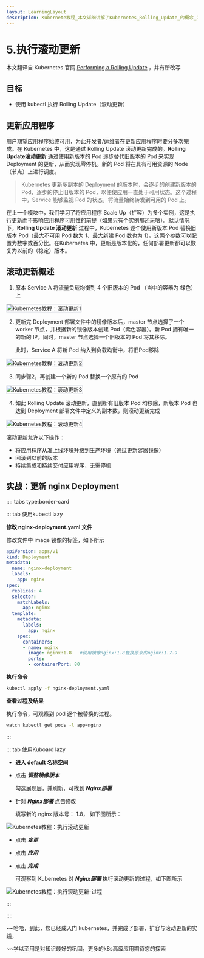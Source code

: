 ```yaml
---
layout: LearningLayout
description: Kubernete教程_本文详细讲解了Kubernetes_Rolling_Update_的概念_并描述了如何使用_kubectl_Kuboard_对一个应用程序执行滚动更新。
---
```


# 5.执行滚动更新

本文翻译自 Kubernetes 官网 [Performing a Rolling Update](https://kubernetes.io/docs/tutorials/kubernetes-basics/update/update-intro/) ，并有所改写

## 目标

- 使用 kubectl 执行 Rolling Update（滚动更新）

## 更新应用程序

用户期望应用程序始终可用，为此开发者/运维者在更新应用程序时要分多次完成。在 Kubernetes 中，这是通过 Rolling Update 滚动更新完成的。**Rolling Update滚动更新** 通过使用新版本的 Pod 逐步替代旧版本的 Pod 来实现 Deployment 的更新，从而实现零停机。新的 Pod 将在具有可用资源的 Node（节点）上进行调度。

> Kubernetes 更新多副本的 Deployment 的版本时，会逐步的创建新版本的 Pod，逐步的停止旧版本的 Pod，以便使应用一直处于可用状态。这个过程中，Service 能够监视 Pod 的状态，将流量始终转发到可用的 Pod 上。

在上一个模块中，我们学习了将应用程序 Scale Up（扩容）为多个实例，这是执行更新而不影响应用程序可用性的前提（如果只有个实例那还玩啥）。默认情况下，**Rolling Update 滚动更新** 过程中，Kubernetes 逐个使用新版本 Pod 替换旧版本 Pod（最大不可用 Pod 数为 1、最大新建 Pod 数也为 1）。这两个参数可以配置为数字或百分比。在Kubernetes 中，更新是版本化的，任何部署更新都可以恢复为以前的（稳定）版本。

## 滚动更新概述

1. 原本 Service A 将流量负载均衡到 4 个旧版本的 Pod （当中的容器为 绿色）上

<img src="./update.assets/module_06_rollingupdates1.svg" style="border: 1px solid #d7dae2; max-width: 600px;" alt="Kubernetes教程：滚动更新1"></img>

2. 更新完 Deployment 部署文件中的镜像版本后，master 节点选择了一个 worker 节点，并根据新的镜像版本创建 Pod（紫色容器）。新 Pod 拥有唯一的新的 IP。同时，master 节点选择一个旧版本的 Pod 将其移除。

    此时，Service A 将新 Pod 纳入到负载均衡中，将旧Pod移除

<img src="./update.assets/module_06_rollingupdates2.svg" style="border: 1px solid #d7dae2; max-width: 600px;" alt="Kubernetes教程：滚动更新2"></img>

3. 同步骤2，再创建一个新的 Pod 替换一个原有的 Pod

<img src="./update.assets/module_06_rollingupdates3.svg" style="border: 1px solid #d7dae2; max-width: 600px;" alt="Kubernetes教程：滚动更新3"></img>

4. 如此 Rolling Update 滚动更新，直到所有旧版本 Pod 均移除，新版本 Pod 也达到 Deployment 部署文件中定义的副本数，则滚动更新完成

<img src="./update.assets/module_06_rollingupdates4.svg" style="border: 1px solid #d7dae2; max-width: 600px;" alt="Kubernetes教程：滚动更新4"></img>

滚动更新允许以下操作：

- 将应用程序从准上线环境升级到生产环境（通过更新容器镜像）
- 回滚到以前的版本
- 持续集成和持续交付应用程序，无需停机

## 实战：更新 nginx Deployment

:::: tabs type:border-card

::: tab 使用kubectl lazy

**修改 nginx-deployment.yaml 文件**

修改文件中 image 镜像的标签，如下所示

``` yaml {19}
apiVersion: apps/v1
kind: Deployment
metadata:
  name: nginx-deployment
  labels:
    app: nginx
spec:
  replicas: 4
  selector:
    matchLabels:
      app: nginx
  template:
    metadata:
      labels:
        app: nginx
    spec:
      containers:
      - name: nginx
        image: nginx:1.8   #使用镜像nginx:1.8替换原来的nginx:1.7.9
        ports:
        - containerPort: 80
```

**执行命令**

``` sh
kubectl apply -f nginx-deployment.yaml
```

**查看过程及结果**

执行命令，可观察到 pod 逐个被替换的过程。
``` sh
watch kubectl get pods -l app=nginx
```

:::

::: tab 使用Kuboard lazy

* **进入 default 名称空间**

* 点击 ***调整镜像版本***

  勾选展现层，并刷新，可找到 ***Nginx部署***

* 针对 ***Nginx部署*** 点击修改

  填写新的 nginx 版本号： 1.8， 如下图所示：

![Kubernetes教程：执行滚动更新](./update.assets/image-20190822214324429.png)

* 点击 ***变更***

* 点击 ***应用***

* 点击 ***完成***

  可观察到 Kubernetes 对 ***Nginx部署*** 执行滚动更新的过程，如下图所示

![Kubernetes教程：执行滚动更新-过程](./update.assets/image-20190822214503847.png)

:::

::::


~~哈哈，到此，您已经成入门 kubernetes，并完成了部署、扩容与滚动更新的实践，

~~学以至用是对知识最好的巩固，更多的k8s高级应用期待您的探索
